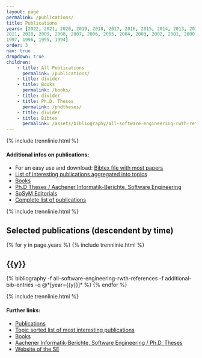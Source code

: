 ```yaml
---
layout: page
permalink: /publications/
title: Publications
years: [2022, 2021, 2020, 2019, 2018, 2017, 2016, 2015, 2014, 2013, 2012, 
2011, 2010, 2009, 2008, 2007, 2006, 2005, 2004, 2003, 2002, 2001, 2000, 1999, 1998, 
1997, 1996, 1995, 1994]
order: 3
nav: true
dropdown: true
children: 
    - title: All Publications
      permalink: /publications/
    - title: divider
    - title: Books
      permalink: /books/
    - title: divider
    - title: Ph.D. Theses
      permalink: /phdtheses/
    - title: divider
    - title: Bibtex
      permalink: /assets/bibliography/all-software-engineering-rwth-references.bib
---
```


{% include trennlinie.html %}

#### Additional infos on publications: 

* For an easy use and download: [Bibtex file with most 
  papers](/assets/bibliography/all-software-engineering-rwth-references.bib)
* [List of interesting publications aggregated into topics](/research)
* [Books](/books)
* [Ph.D Theses / Aachener Informatik-Berichte, Software Engineering](/phdtheses)
* [SoSyM Editorials](http://www.sosym.org/editorials/)  
* [Complete list of publications](https://www.se-rwth.de/publications/)

{% include trennlinie.html %}

## Selected publications (descendent by time) 

<div class="publications">
  {% for y in page.years %}
    {% include trennlinie.html %}
    <h2 class="year">{{y}}</h2>
    {% bibliography -f all-software-engineering-rwth-references -f additional-bib-entries -q 
    @*[year={{y}}]* %}
  {% endfor %}
</div>


{% include trennlinie.html %}

#### Further links:

- [Publications](/publications)
- [Topic sorted list of most interesting publications](/research)
- [Books](/books)
- [Aachener Informatik-Berichte, Software Engineering / Ph.D. Theses](/phdtheses)
- [Website of the SE](https://www.se-rwth.de)

